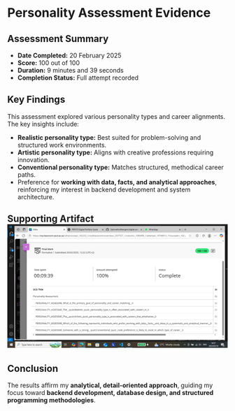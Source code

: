 # Personality Assessment Evidence

## **Assessment Summary**
- **Date Completed:** 20 February 2025
- **Score:** 100 out of 100
- **Duration:** 9 minutes and 39 seconds
- **Completion Status:** Full attempt recorded

## **Key Findings**
This assessment explored various personality types and career alignments. The key insights include:
- **Realistic personality type:** Best suited for problem-solving and structured work environments.
- **Artistic personality type:** Aligns with creative professions requiring innovation.
- **Conventional personality type:** Matches structured, methodical career paths.
- Preference for **working with data, facts, and analytical approaches**, reinforcing my interest in backend development and system architecture.

## **Supporting Artifact**![Screenshot](image.png)

## **Conclusion**
The results affirm my **analytical, detail-oriented approach**, guiding my focus toward **backend development, database design, and structured programming methodologies**.